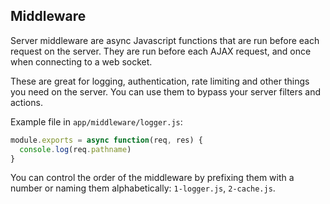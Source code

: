 ## Middleware

Server middleware are async Javascript functions that are run before each request on the server. They are run before each AJAX request, and once when connecting to a web socket.

These are great for logging, authentication, rate limiting and other things you need on the server. You can use them to bypass your server filters and actions.

Example file in `app/middleware/logger.js`:
```js
module.exports = async function(req, res) {
  console.log(req.pathname)
}
```

You can control the order of the middleware by prefixing them with a number or naming them alphabetically: `1-logger.js`, `2-cache.js`.

